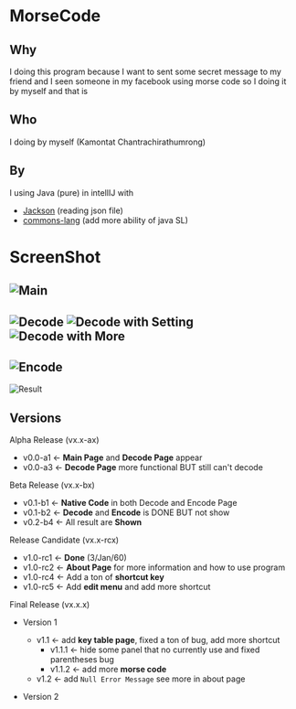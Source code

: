 # MorseCode

## Why
I doing this program because I want to sent some secret message to my friend and I seen someone in my facebook using morse code so I doing it by myself and that is 

## Who
I doing by myself (Kamontat Chantrachirathumrong)

## By
I using Java (pure) in intellIJ with
- [Jackson](https://github.com/FasterXML/jackson) (reading json file)
- [commons-lang](http://grepcode.com/snapshot/repo1.maven.org/maven2/commons-lang/commons-lang/2.6/) (add more ability of java SL)

# ScreenShot
![Main](https://cloud.githubusercontent.com/assets/14089557/21747317/e836d594-d595-11e6-80e7-384ea6e6157d.png)
---
![Decode](https://cloud.githubusercontent.com/assets/14089557/21747320/e837ce86-d595-11e6-9789-038081409aeb.png)
![Decode with Setting](https://cloud.githubusercontent.com/assets/14089557/21747315/e8001f90-d595-11e6-92a8-bd3ca58c53ce.png)
![Decode with More](https://cloud.githubusercontent.com/assets/14089557/21747319/e837c062-d595-11e6-84f5-3165e0d6232a.png)
---
![Encode](https://cloud.githubusercontent.com/assets/14089557/21747314/e7d0d028-d595-11e6-8483-ed4ddbe1a789.png)
---
![Result](https://cloud.githubusercontent.com/assets/14089557/21747383/9dd447dc-d597-11e6-87bd-ffd82a925cbc.png)

## Versions

Alpha Release (vx.x-ax)
- v0.0-a1 <- **Main Page** and **Decode Page** appear
- v0.0-a3 <- **Decode Page** more functional BUT still can't decode

Beta Release (vx.x-bx)
- v0.1-b1 <- **Native Code** in both Decode and Encode Page
- v0.1-b2 <- **Decode** and **Encode** is DONE BUT not show
- v0.2-b4 <- All result are **Shown**

Release Candidate (vx.x-rcx)
- v1.0-rc1 <- **Done** (3/Jan/60)
- v1.0-rc2 <- **About Page** for more information and how to use program
- v1.0-rc4 <- Add a ton of **shortcut key** 
- v1.0-rc5 <- Add **edit menu** and add more shortcut

Final Release (vx.x.x)
- Version 1
  - v1.1 <- add **key table page**, fixed a ton of bug, add more shortcut 
    - v1.1.1 <- hide some panel that no currently use and fixed parentheses bug
    - v1.1.2 <- add more **morse code**
  - v1.2 <- add `Null Error Message` see more in about page
  
- Version 2